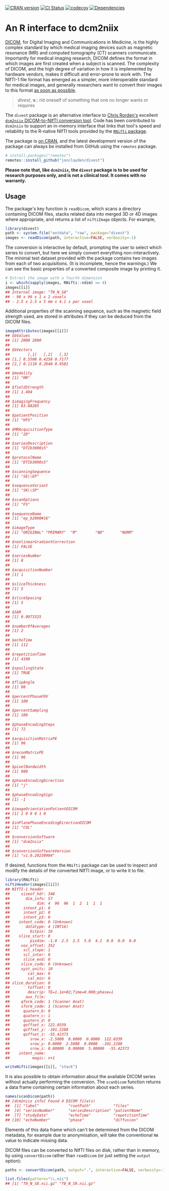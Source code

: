 

[![CRAN version](http://www.r-pkg.org/badges/version/divest)](https://cran.r-project.org/package=divest) [![CI Status](https://github.com/jonclayden/divest/actions/workflows/ci.yaml/badge.svg)](https://github.com/jonclayden/divest/actions/workflows/ci.yaml) [![codecov](https://codecov.io/gh/jonclayden/divest/graph/badge.svg?token=515zW7eMSl)](https://app.codecov.io/gh/jonclayden/divest) [![Dependencies](https://tinyverse.netlify.com/badge/divest)](https://tinyverse.netlify.app)

# An R interface to dcm2niix

[DICOM](https://www.dicomstandard.org), for Digital Imaging and Communications in Medicine, is the highly complex standard by which medical imaging devices such as magnetic resonance (MR) and computed tomography (CT) scanners communicate. Importantly for medical imaging research, DICOM defines the format in which images are first created when a subject is scanned. The complexity of DICOM, and the high degree of variation in how it is implemented by hardware vendors, makes it difficult and error-prone to work with. The NIfTI-1 file format has emerged as a simpler, more interoperable standard for medical images, and generally researchers want to convert their images to this format [as soon as possible](https://doi.org/10.1016/j.jneumeth.2016.03.001).

> *divest*, **v.**: rid oneself of something that one no longer wants or requires

The `divest` package is an alternative interface to [Chris Rorden's](http://www.mccauslandcenter.sc.edu/crnl/) excellent [`dcm2niix` DICOM-to-NIfTI conversion tool](https://github.com/rordenlab/dcm2niix). Code has been contributed to `dcm2niix` to support an in-memory interface that links that tool's speed and reliability to the R-native NIfTI tools provided by the [`RNifti` package](https://github.com/jonclayden/RNifti).

The package is [on CRAN](https://cran.r-project.org/package=divest), and the latest development version of the package can always be installed from GitHub using the `remotes` package.


```r
# install.packages("remotes")
remotes::install_github("jonclayden/divest")
```

**Please note that, like `dcm2niix`, the `divest` package is to be used for research purposes only, and is not a clinical tool. It comes with no warranty.**

## Usage

The package's key function is `readDicom`, which scans a directory containing DICOM files, stacks related data into merged 3D or 4D images where appropriate, and returns a list of `niftiImage` objects. For example,


```r
library(divest)
path <- system.file("extdata", "raw", package="divest")
images <- readDicom(path, interactive=FALSE, verbosity=-1)
```

The conversion is interactive by default, prompting the user to select which series to convert, but here we simply convert everything non-interactively. The minimal test dataset provided with the package contains two images from each of two acquisitions. (It is incomplete, hence the warnings.) We can see the basic properties of a converted composite image by printing it.


```r
# Extract the image with a fourth dimension
i <- which(sapply(images, RNifti::ndim) == 4)
images[[i]]
## Internal image: "T0_N_S8"
## - 96 x 96 x 1 x 2 voxels
## - 2.5 x 2.5 x 5 mm x 4.1 s per voxel
```

Additional properties of the scanning sequence, such as the magnetic field strength used, are stored in attributes if they can be deduced from the DICOM files.


```r
imageAttributes(images[[i]])
## $bValues
## [1] 2000 2000
## 
## $bVectors
##        [,1]   [,2]   [,3]
## [1,] 0.5508 0.4258 0.7177
## [2,] 0.1110 0.2640 0.9581
## 
## $modality
## [1] "MR"
## 
## $fieldStrength
## [1] 1.494
## 
## $imagingFrequency
## [1] 63.68285
## 
## $patientPosition
## [1] "HFS"
## 
## $MRAcquisitionType
## [1] "2D"
## 
## $seriesDescription
## [1] "DTIb3000s5"
## 
## $protocolName
## [1] "DTIb3000s5"
## 
## $scanningSequence
## [1] "SE\\EP"
## 
## $sequenceVariant
## [1] "SK\\SP"
## 
## $scanOptions
## [1] "FS"
## 
## $sequenceName
## [1] "ep_b2000#16"
## 
## $imageType
## [1] "ORIGINAL" "PRIMARY"  "M"        "ND"       "NORM"    
## 
## $nonlinearGradientCorrection
## [1] FALSE
## 
## $seriesNumber
## [1] 8
## 
## $acquisitionNumber
## [1] 1
## 
## $sliceThickness
## [1] 5
## 
## $sliceSpacing
## [1] 5
## 
## $SAR
## [1] 0.0973325
## 
## $numberOfAverages
## [1] 2
## 
## $echoTime
## [1] 112
## 
## $repetitionTime
## [1] 4100
## 
## $spoilingState
## [1] TRUE
## 
## $flipAngle
## [1] 90
## 
## $percentPhaseFOV
## [1] 100
## 
## $percentSampling
## [1] 100
## 
## $phaseEncodingSteps
## [1] 72
## 
## $acquisitionMatrixPE
## [1] 96
## 
## $reconMatrixPE
## [1] 96
## 
## $pixelBandwidth
## [1] 900
## 
## $phaseEncodingDirection
## [1] "j"
## 
## $phaseEncodingSign
## [1] -1
## 
## $imageOrientationPatientDICOM
## [1] 1 0 0 0 1 0
## 
## $inPlanePhaseEncodingDirectionDICOM
## [1] "COL"
## 
## $conversionSoftware
## [1] "dcm2niix"
## 
## $conversionSoftwareVersion
## [1] "v1.0.20230904"
```

If desired, functions from the `RNifti` package can be used to inspect and modify the details of the converted NIfTI image, or to write it to file.


```r
library(RNifti)
niftiHeader(images[[i]])
## NIfTI-1 header
##     sizeof_hdr: 348
##       dim_info: 57
##            dim: 4  96  96  1  2  1  1  1
##      intent_p1: 0
##      intent_p2: 0
##      intent_p3: 0
##    intent_code: 0 (Unknown)
##       datatype: 4 (INT16)
##         bitpix: 16
##    slice_start: 0
##         pixdim: -1.0  2.5  2.5  5.0  4.1  0.0  0.0  0.0
##     vox_offset: 352
##      scl_slope: 1
##      scl_inter: 0
##      slice_end: 0
##     slice_code: 0 (Unknown)
##     xyzt_units: 10
##        cal_max: 0
##        cal_min: 0
## slice_duration: 0
##        toffset: 0
##        descrip: TE=1.1e+02;Time=0.000;phase=1
##       aux_file: 
##     qform_code: 1 (Scanner Anat)
##     sform_code: 1 (Scanner Anat)
##      quatern_b: 0
##      quatern_c: 1
##      quatern_d: 0
##      qoffset_x: 122.0339
##      qoffset_y: -101.2288
##      qoffset_z: -55.42373
##         srow_x: -2.5000  0.0000  0.0000  122.0339
##         srow_y: 0.0000  2.5000  0.0000  -101.2288
##         srow_z: 0.00000  0.00000  5.00000  -55.42373
##    intent_name: 
##          magic: n+1
```

```r
writeNifti(images[[i]], "stack")
```

It is also possible to obtain information about the available DICOM series without actually performing the conversion. The `scanDicom` function returns a data frame containing certain information about each series.


```r
names(scanDicom(path))
## [dcm2niix info] Found 4 DICOM file(s)
##  [1] "label"             "rootPath"          "files"            
##  [4] "seriesNumber"      "seriesDescription" "patientName"      
##  [7] "studyDate"         "echoTime"          "repetitionTime"   
## [10] "echoNumber"        "phase"             "diffusion"
```

Elements of this data frame which can't be determined from the DICOM metadata, for example due to anonymisation, will take the conventional `NA` value to indicate missing data.

DICOM files can be converted to NIfTI files on disk, rather than in memory, by using `convertDicom` rather than `readDicom` (or just setting the `output` option):


```r
paths <- convertDicom(path, output=".", interactive=FALSE, verbosity=-1)
```

```r
list.files(pattern="\\.nii")
## [1] "T0_N_S8.nii.gz" "T0_N_S9.nii.gz"
```
